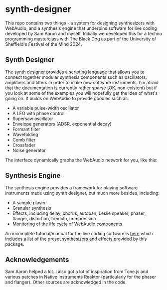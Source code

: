 # synth-designer

This repo contains two things - a system for designing synthesizers with WebAudio, and a synthesis engine that underpins software for live coding developed by Sam Aaron and myself. Initially we developed this for a techno programming masterclass with The Black Dog as part of the University of Sheffield's Festival of the Mind 2024.

## Synth Designer

The synth designer provides a scripting language that allows you to connect together modular synthesis components such as oscillators, amplifiers and filters in order to make new software instruments. I'm afraid that the documentation is currently rather sparse (OK, non-existent) but if you look at some of the examples you will hopefully get the idea of what's going on. It builds on WebAudio to provide goodies such as:

* A variable pulse-width oscillator
* A LFO with phase control
* Supersaw oscillator
* Envelope generators (ADSR, exponential decay)
* Formant filter
* Wavefolding
* Comb filter
* Crossfader
* Noise generator

The interface dynamically graphs the WebAudio network for you, like this:

## Synthesis Engine

The synthesis engine provides a framework for playing software instruments made using synth designer, but much more besides, including:

* A sample player
* Granular synthesis
* Effects, including delay, chorus, autopan, Leslie speaker, phaser, flanger, distortion, tremolo, compression
* Monitoring of the life cycle of WebAudio components

An incomplete tutorial/manual for the live coding software is [here](https://github.com/guyjbrown/bleepmanual/wiki) which includes a list of the preset synthesizers and effects provided by this package.

## Acknowledgements

Sam Aaron helped a lot. I also got a lot of inspiration from Tone.js and various patches in Native Instruments Reaktor (particularly for the phaser and flanger). Other sources are acknowledged in the code.

